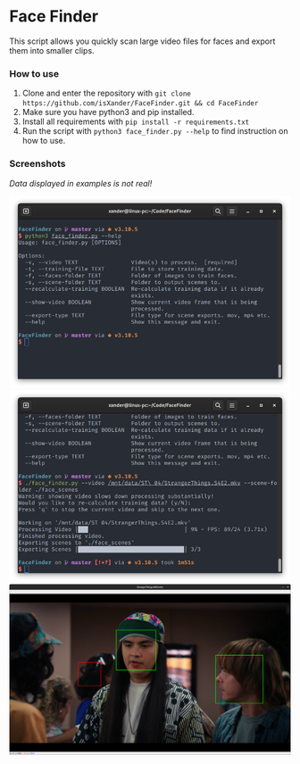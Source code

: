# Face Finder
This script allows you quickly scan large video files for faces
and export them into smaller clips.

### How to use
1. Clone and enter the repository with `git clone https://github.com/isXander/FaceFinder.git && cd FaceFinder`
2. Make sure you have python3 and pip installed.
3. Install all requirements with `pip install -r requirements.txt`
4. Run the script with `python3 face_finder.py --help` to find instruction on how to use.

### Screenshots
*Data displayed in examples is not real!*

![Help Menu](screenshots/help.png)
![CLI](screenshots/cli.png)
![Video Preview](screenshots/video_preview.png)